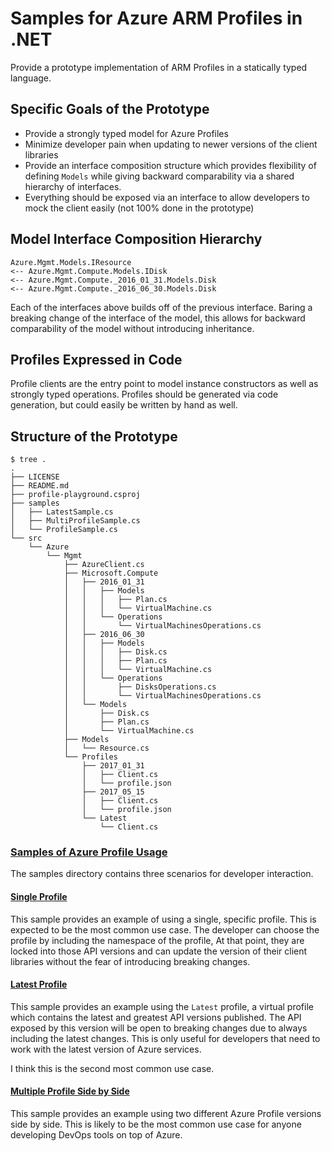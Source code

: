 # Samples for Azure ARM Profiles in .NET

Provide a prototype implementation of ARM Profiles in a statically typed language.

## Specific Goals of the Prototype
- Provide a strongly typed model for Azure Profiles
- Minimize developer pain when updating to newer versions of the client libraries
- Provide an interface composition structure which provides flexibility of defining `Models` while giving backward
  comparability via a shared hierarchy of interfaces.
- Everything should be exposed via an interface to allow developers to mock the client easily 
  (not 100% done in the prototype)
  
## Model Interface Composition Hierarchy

```
Azure.Mgmt.Models.IResource
<-- Azure.Mgmt.Compute.Models.IDisk
<-- Azure.Mgmt.Compute._2016_01_31.Models.Disk
<-- Azure.Mgmt.Compute._2016_06_30.Models.Disk
```

Each of the interfaces above builds off of the previous interface. Baring a breaking change of the interface of the
model, this allows for backward comparability of the model without introducing inheritance.

## Profiles Expressed in Code
Profile clients are the entry point to model instance constructors as well as strongly typed operations. Profiles
should be generated via code generation, but could easily be written by hand as well.

## Structure of the Prototype

```
$ tree .
.
├── LICENSE
├── README.md
├── profile-playground.csproj
├── samples
│   ├── LatestSample.cs
│   ├── MultiProfileSample.cs
│   └── ProfileSample.cs
└── src
    └── Azure
        └── Mgmt
            ├── AzureClient.cs
            ├── Microsoft.Compute
            │   ├── 2016_01_31
            │   │   ├── Models
            │   │   │   ├── Plan.cs
            │   │   │   └── VirtualMachine.cs
            │   │   └── Operations
            │   │       └── VirtualMachinesOperations.cs
            │   ├── 2016_06_30
            │   │   ├── Models
            │   │   │   ├── Disk.cs
            │   │   │   ├── Plan.cs
            │   │   │   └── VirtualMachine.cs
            │   │   └── Operations
            │   │       ├── DisksOperations.cs
            │   │       └── VirtualMachinesOperations.cs
            │   └── Models
            │       ├── Disk.cs
            │       ├── Plan.cs
            │       └── VirtualMachine.cs
            ├── Models
            │   └── Resource.cs
            └── Profiles
                ├── 2017_01_31
                │   ├── Client.cs
                │   └── profile.json
                ├── 2017_05_15
                │   ├── Client.cs
                │   └── profile.json
                └── Latest
                    └── Client.cs
```

### [Samples of Azure Profile Usage](./samples)
The samples directory contains three scenarios for developer interaction.

#### [Single Profile](./samples/ProfileSample.cs)
This sample provides an example of using a single, specific profile. This is expected to be the most common use case.
The developer can choose the profile by including the namespace of the profile, At that point, they are locked into
those API versions and can update the version of their client libraries without the fear of introducing breaking changes.

#### [Latest Profile](./samples/LatestSample.cs)
This sample provides an example using the `Latest` profile, a virtual profile which contains the latest and greatest
API versions published. The API exposed by this version will be open to breaking changes due to always including the
latest changes. This is only useful for developers that need to work with the latest version of Azure services.

I think this is the second most common use case.

#### [Multiple Profile Side by Side](./samples/MultiProfileSample.cs)
This sample provides an example using two different Azure Profile versions side by side. This is likely to be the
most common use case for anyone developing DevOps tools on top of Azure.